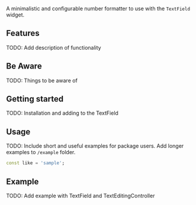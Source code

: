 A minimalistic and configurable number formatter to use with the `TextField` widget.

## Features

TODO: Add description of functionality

## Be Aware

TODO: Things to be aware of

## Getting started

TODO: Installation and adding to the TextField

## Usage

TODO: Include short and useful examples for package users. Add longer examples
to `/example` folder.

```dart
const like = 'sample';
```

## Example

TODO: Add example with TextField and TextEditingController
